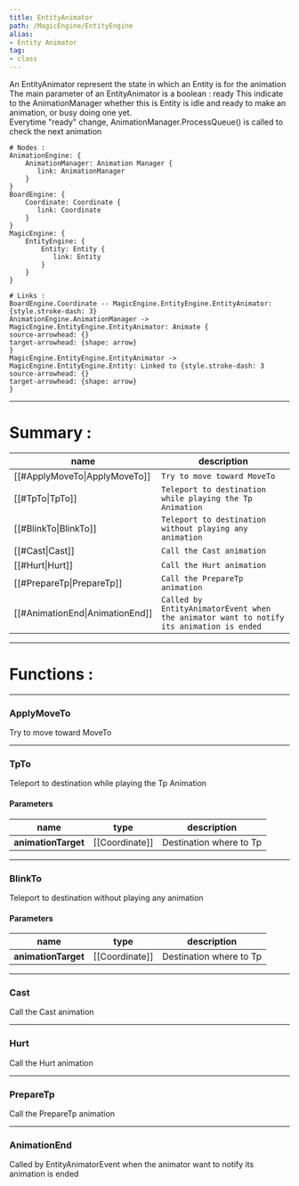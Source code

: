 ```yaml
---
title: EntityAnimator
path: /MagicEngine/EntityEngine
alias: 
- Entity Animator
tag: 
- class
---
```

An EntityAnimator represent the state in which an Entity is for the animation
The main parameter of an EntityAnimator is a boolean : ready
This indicate to the AnimationManager whether this is Entity is idle and ready to make an animation, or busy doing
one yet.  
Everytime "ready" change, AnimationManager.ProcessQueue() is called to check the next animation  
```d2
# Nodes :
AnimationEngine: {
    AnimationManager: Animation Manager {
       link: AnimationManager
    }
}
BoardEngine: {
    Coordinate: Coordinate {
       link: Coordinate
    }
}
MagicEngine: {
    EntityEngine: {
        Entity: Entity {
           link: Entity
        }
    }
}

# Links :
BoardEngine.Coordinate -- MagicEngine.EntityEngine.EntityAnimator: {style.stroke-dash: 3}
AnimationEngine.AnimationManager -> MagicEngine.EntityEngine.EntityAnimator: Animate {
source-arrowhead: {}
target-arrowhead: {shape: arrow}
}
MagicEngine.EntityEngine.EntityAnimator -> MagicEngine.EntityEngine.Entity: Linked to {style.stroke-dash: 3
source-arrowhead: {}
target-arrowhead: {shape: arrow}
}

```
---
# Summary :
name|description
----|----
[[#ApplyMoveTo\|ApplyMoveTo]] | `Try to move toward MoveTo`
[[#TpTo\|TpTo]] | `Teleport to destination while playing the Tp Animation`
[[#BlinkTo\|BlinkTo]] | `Teleport to destination without playing any animation`
[[#Cast\|Cast]] | `Call the Cast animation`
[[#Hurt\|Hurt]] | `Call the Hurt animation`
[[#PrepareTp\|PrepareTp]] | `Call the PrepareTp animation`
[[#AnimationEnd\|AnimationEnd]] | `Called by EntityAnimatorEvent when the animator want to notify its animation is ended`

---
# Functions :

---
### ApplyMoveTo
Try to move toward MoveTo

---
### TpTo
Teleport to destination while playing the Tp Animation

#### Parameters
name|type|description
-----|-----|-----
**animationTarget**|[[Coordinate]]|Destination where to Tp

---
### BlinkTo
Teleport to destination without playing any animation

#### Parameters
name|type|description
-----|-----|-----
**animationTarget**|[[Coordinate]]|Destination where to Tp

---
### Cast
Call the Cast animation

---
### Hurt
Call the Hurt animation

---
### PrepareTp
Call the PrepareTp animation

---
### AnimationEnd
Called by EntityAnimatorEvent when the animator want to notify its animation is ended
